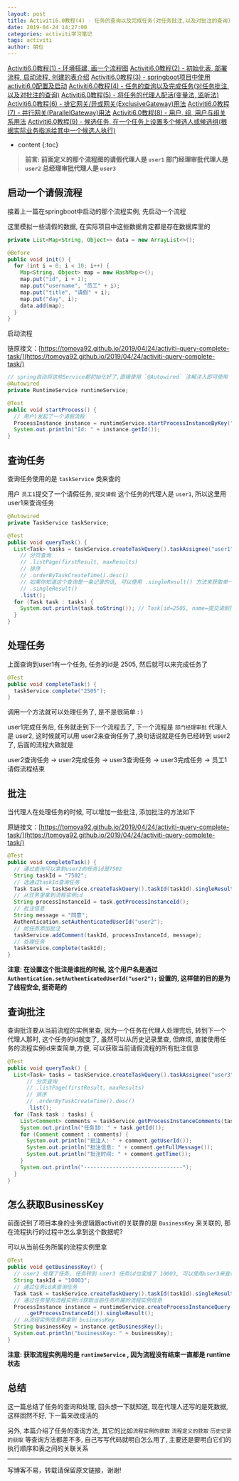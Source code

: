 ```yaml
---
layout: post
title: Activiti6.0教程(4) - 任务的查询以及完成任务(对任务批注,以及对批注的查询)
date: 2019-04-24 14:27:00
categories: activiti学习笔记
tags: activiti
author: 朋也
---
```


[Activiti6.0教程(1) - 环境搭建, 画一个流程图](https://tomoya92.github.io/2019/04/24/activiti-env/)
[Activiti6.0教程(2) - 初始化表, 部署流程, 启动流程, 创建的表介绍](https://tomoya92.github.io/2019/04/24/activiti-deploy-start-table/)
[Activiti6.0教程(3) - springboot项目中使用activiti6.0配置及启动](https://tomoya92.github.io/2019/04/24/activiti-spring-boot/)
[Activiti6.0教程(4) - 任务的查询以及完成任务(对任务批注,以及对批注的查询)](https://tomoya92.github.io/2019/04/24/activiti-query-complete-task/)
[Activiti6.0教程(5) - 将任务的代理人配活(变量法, 监听法)](https://tomoya92.github.io/2019/04/24/activiti-assignee/)
[Activiti6.0教程(6) - 排它网关/异或网关(ExclusiveGateway)用法](https://tomoya92.github.io/2019/04/25/activiti-exclusive-gateway/)
[Activiti6.0教程(7) - 并行网关(ParallelGateway)用法](https://tomoya92.github.io/2019/04/25/activiti-parallel-gateway/)
[Activiti6.0教程(8) - 用户, 组, 用户与组关系用法](https://tomoya92.github.io/2019/04/25/activiti-user-group-membership/)
[Activiti6.0教程(9) - 候选任务, 在一个任务上设置多个候选人或候选组(根据实际业务指派给其中一个候选人执行)](https://tomoya92.github.io/2019/04/26/activiti-candidate-task/)

* content
{:toc}

> **前言: 前面定义的那个流程图的请假代理人是 `user1` 部门经理审批代理人是 `user2` 总经理审批代理人是 `user3`**

## 启动一个请假流程

接着上一篇在springboot中启动的那个流程实例, 先启动一个流程

这里模拟一些请假的数据, 在实际项目中这些数据肯定都是存在数据库里的





```java
private List<Map<String, Object>> data = new ArrayList<>();

@Before
public void init() {
  for (int i = 0; i < 10; i++) {
    Map<String, Object> map = new HashMap<>();
    map.put("id", i + 1);
    map.put("username", "员工" + i);
    map.put("title", "请假" + i);
    map.put("day", i);
    data.add(map);
  }
}
```

启动流程

链原接文：[https://tomoya92.github.io/2019/04/24/activiti-query-complete-task/](https://tomoya92.github.io/2019/04/24/activiti-query-complete-task/)

```java
// spring自动将这些Service都初始化好了,直接使用 `@Autowired` 注解注入即可使用
@Autowired
private RuntimeService runtimeService;

@Test
public void startProcess() {
  // 用户1发起了一个请假流程
  ProcessInstance instance = runtimeService.startProcessInstanceByKey("AskLeave", "1");
  System.out.println("Id: " + instance.getId());
}
```

## 查询任务

查询任务使用的是 `taskService` 类来查的

用户 `员工1`提交了一个请假任务, `提交请假` 这个任务的代理人是 `user1`, 所以这里用 user1来查询任务

```java
@Autowired
private TaskService taskService;

@Test
public void queryTask() {
  List<Task> tasks = taskService.createTaskQuery().taskAssignee("user1")
    // 分页查询
    // .listPage(firstResult, maxResults)
    // 排序
    // .orderByTaskCreateTime().desc()
    // 如果你知道这个查询是一条记录的话, 可以使用 .singleResult() 方法来获取单一的记录
    // .singleResult()
    .list();
  for (Task task : tasks) {
    System.out.println(task.toString()); // Task[id=2505, name=提交请假]
  }
}
```

## 处理任务

上面查询到user1有一个任务, 任务的id是 2505, 然后就可以来完成任务了

```java
@Test
public void completeTask() {
  taskService.complete("2505");
}
```

调用一个方法就可以处理任务了, 是不是很简单 : )

user1完成任务后, 任务就走到下一个流程去了, 下一个流程是 `部门经理审批` 代理人是 user2, 这时候就可以用 user2来查询任务了,换句话说就是任务已经转到 user2 了, 后面的流程大致就是

user2查询任务 -> user2完成任务 -> user3查询任务 -> user3完成任务 -> 员工1请假流程结束

## 批注

当代理人在处理任务的时候, 可以增加一些批注, 添加批注的方法如下

原链接文：[https://tomoya92.github.io/2019/04/24/activiti-query-complete-task/](https://tomoya92.github.io/2019/04/24/activiti-query-complete-task/)

```java
@Test
public void completeTask() {
  // 通过查询可以拿到user2的任务id是7502
  String taskId = "7502";
  // 选通过taskId查询任务
  Task task = taskService.createTaskQuery().taskId(taskId).singleResult();
  // 从任务里拿到流程实例id
  String processInstanceId = task.getProcessInstanceId();
  // 批注信息
  String message = "同意";
  Authentication.setAuthenticatedUserId("user2");
  // 给任务添加批注
  taskService.addComment(taskId, processInstanceId, message);
  // 处理任务
  taskService.complete(taskId);
}
```

**注意: 在设置这个批注是谁批的时候, 这个用户名是通过 `Authentication.setAuthenticatedUserId("user2");` 设置的, 这样做的目的是为了线程安全, 挺奇葩的**

## 查询批注

查询批注要从当前流程的实例里查, 因为一个任务在代理人处理完后, 转到下一个代理人那时, 这个任务的id就变了, 虽然可以从历史记录里查, 但麻烦, 直接使用任务的流程实例id来查简单,方便, 可以获取当前请假流程的所有批注信息

```java
@Test
public void queryTask() {
  List<Task> tasks = taskService.createTaskQuery().taskAssignee("user3")
      // 分页查询
      // .listPage(firstResult, maxResults)
      // 排序
      // .orderByTaskCreateTime().desc()
      .list();
  for (Task task : tasks) {
    List<Comment> comments = taskService.getProcessInstanceComments(task.getProcessInstanceId());
    System.out.println("任务ID: " + task.getId());
    for (Comment comment : comments) {
      System.out.println("批注人: " + comment.getUserId());
      System.out.println("批注信息: " + comment.getFullMessage());
      System.out.println("批注时间: " + comment.getTime());
    }
    System.out.println("-------------------------------");
  }
}
```

## 怎么获取BusinessKey

前面说到了项目本身的业务逻辑跟activiti的关联靠的是 `BusinessKey` 来关联的, 那在流程执行的过程中怎么拿到这个数据呢?

可以从当前任务所属的流程实例里拿

```java
@Test
public void getBusinessKey() {
  // user2 处理了任务, 任务转到 user3 任务id也变成了 10003, 可以使用user3来查询任务获取到
  String taskId = "10003";
  // 通过任务id来查询任务
  Task task = taskService.createTaskQuery().taskId(taskId).singleResult();
  // 通过任务里的流程实例id获取当前任务所属的流程实例信息
  ProcessInstance instance = runtimeService.createProcessInstanceQuery().processInstanceId(task
      .getProcessInstanceId()).singleResult();
  // 从流程实例信息中拿到 businessKey
  String businessKey = instance.getBusinessKey();
  System.out.println("businessKey: " + businessKey);
}
```

**注意: 获取流程实例用的是 `runtimeService` , 因为流程没有结束一直都是 runtime 状态**

## 总结

这一篇总结了任务的查询和处理, 回头想一下就知道, 现在代理人还写的是死数据, 这样固然不好, 下一篇来改成活的

另外, 本篇介绍了任务的查询方法, 其它的比如`流程实例的获取` `流程定义的获取` `历史记录的获取` 等查询方法都差不多, 自己写写代码就明白怎么用了, 主要还是要明白它们的执行顺序和表之间的关联关系

---

写博客不易，转载请保留原文链接，谢谢!